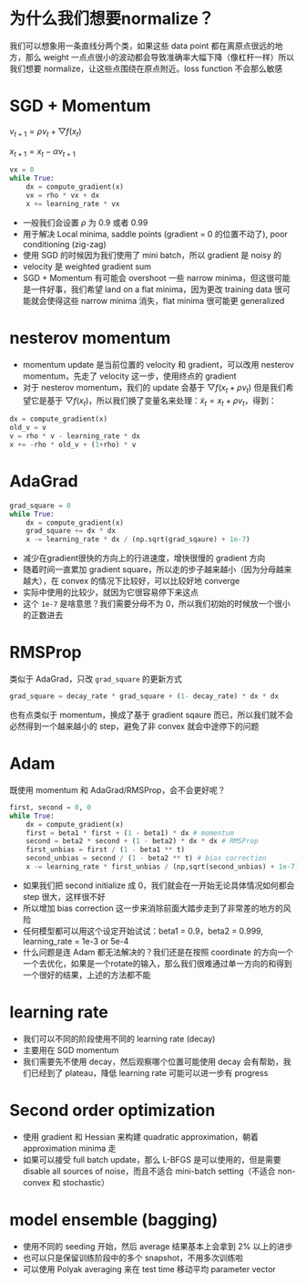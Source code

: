 # 为什么我们想要normalize？

我们可以想象用一条直线分两个类，如果这些 data point 都在离原点很远的地方，那么 weight 一点点很小的波动都会导致准确率大幅下降（像杠杆一样）所以我们想要 normalize，让这些点围绕在原点附近。loss function 不会那么敏感

# SGD + Momentum

$v_{t+1} = \rho v_t + \bigtriangledown f(x_t)$

$x_{t+1} = x_t - \alpha v_{t+1}$

```python
vx = 0
while True:
    dx = compute_gradient(x)
    vx = rho * vx + dx
    x += learning_rate * vx
```
- 一般我们会设置 $\rho$ 为 0.9 或者 0.99
- 用于解决 Local minima, saddle points (gradient = 0 的位置不动了), poor conditioning (zig-zag)
- 使用 SGD 的时候因为我们使用了 mini batch，所以 gradient 是 noisy 的
- velocity 是 weighted gradient sum
- SGD + Momentum 有可能会 overshoot 一些 narrow minima，但这很可能是一件好事，我们希望 land on a flat minima，因为更改 training data 很可能就会使得这些 narrow minima 消失，flat minima 很可能更 generalized

# nesterov momentum

- momentum update 是当前位置的 velocity 和 gradient，可以改用 nesterov momentum，先走了 velocity 这一步，使用终点的 gradient
- 对于 nesterov momentum，我们的 update 会基于 $\bigtriangledown f(x_t + \rho v_t)$ 但是我们希望它是基于 $\bigtriangledown f(x_t)$，所以我们换了变量名来处理：$\tilde{x}_t = x_t + \rho v_t$，得到：

```python
dx = compute_gradient(x)
old_v = v
v = rho * v - learning_rate * dx
x += -rho * old_v + (1+rho) * v
```

# AdaGrad

```python
grad_square = 0
while True:
    dx = compute_gradient(x)
    grad_square += dx * dx
    x -= learning_rate * dx / (np.sqrt(grad_sqaure) + 1e-7)
```

- 减少在gradient很快的方向上的行进速度，增快很慢的 gradient 方向
- 随着时间一直累加 gradient square，所以走的步子越来越小（因为分母越来越大），在 convex 的情况下比较好，可以比较好地 converge
- 实际中使用的比较少，就因为它很容易停下来这点
- 这个 ```1e-7``` 是啥意思？我们需要分母不为 0，所以我们初始的时候放一个很小的正数进去

# RMSProp

类似于 AdaGrad，只改 ```grad_square``` 的更新方式

```python
grad_square = decay_rate * grad_square + (1- decay_rate) * dx * dx
```

也有点类似于 momentum，换成了基于 gradient sqaure 而已，所以我们就不会必然得到一个越来越小的 step，避免了非 convex 就会中途停下的问题

# Adam

既使用 momentum 和 AdaGrad/RMSProp，会不会更好呢？

```python
first, second = 0, 0
while True:
    dx = compute_gradient(x)
    first = beta1 * first + (1 - beta1) * dx # momentum
    second = beta2 * second + (1 - beta2) * dx * dx # RMSProp
    first_unbias = first / (1 - beta1 ** t)
    second_unbias = second / (1 - beta2 ** t) # bias correction
    x -= learning_rate * first_unbias / (np,sqrt(second_unbias) + 1e-7)
```

- 如果我们把 second initialize 成 0，我们就会在一开始无论具体情况如何都会 step 很大，这样很不好
- 所以增加 bias correction 这一步来消除前面大踏步走到了非常差的地方的风险
- 任何模型都可以用这个设定开始试试：beta1 = 0.9，beta2 = 0.999, learning_rate = 1e-3 or 5e-4
- 什么问题是连 Adam 都无法解决的？我们还是在按照 coordinate 的方向一个一个去优化，如果是一个rotate的输入，那么我们很难通过单一方向的和得到一个很好的结果，上述的方法都不能

# learning rate

- 我们可以不同的阶段使用不同的 learning rate (decay)
- 主要用在 SGD momentum
- 我们需要先不使用 decay，然后观察哪个位置可能使用 decay 会有帮助，我们已经到了 plateau，降低 learning rate 可能可以进一步有 progress

# Second order optimization

- 使用 gradient 和 Hessian 来构建 quadratic approximation，朝着 approximation minima 走 
- 如果可以接受 full batch update，那么 L-BFGS 是可以使用的，但是需要 disable all sources of noise，而且不适合 mini-batch setting（不适合 non-convex 和 stochastic）

# model ensemble (bagging)

- 使用不同的 seeding 开始，然后 average 结果基本上会拿到 2% 以上的进步
- 也可以只是保留训练阶段中的多个 snapshot，不用多次训练啦
- 可以使用 Polyak averaging 来在 test time 移动平均 parameter vector